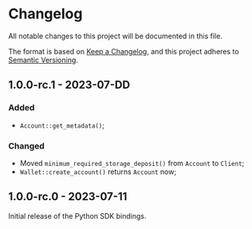 # Changelog

All notable changes to this project will be documented in this file.

The format is based on [Keep a Changelog](https://keepachangelog.com/en/1.0.0/),
and this project adheres to [Semantic Versioning](https://semver.org/spec/v2.0.0.html).

<!-- ## Unreleased - YYYY-MM-DD

### Added

### Changed

### Deprecated

### Removed

### Fixed

### Security -->

## 1.0.0-rc.1 - 2023-07-DD

### Added

- `Account::get_metadata()`;

### Changed

- Moved `minimum_required_storage_deposit()` from `Account` to `Client`;
- `Wallet::create_account()` returns `Account` now;

## 1.0.0-rc.0 - 2023-07-11

Initial release of the Python SDK bindings.
